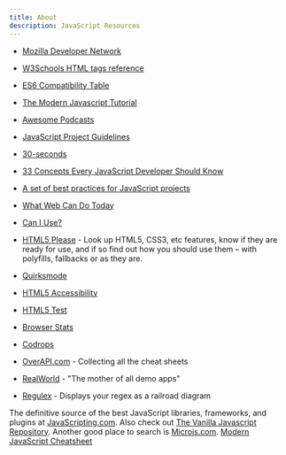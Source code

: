 ```yaml
---
title: About
description: JavaScript Resources
---
```


* [Mozilla Developer Network](https://developer.mozilla.org/en-US/)
* [W3Schools HTML tags reference](http://www.w3schools.com/tags/)
* [ES6 Compatibility Table](http://kangax.github.io/compat-table/es6/)
* [The Modern Javascript Tutorial](https://javascript.info/)
* [Awesome Podcasts](https://github.com/rShetty/awesome-podcasts)
* [JavaScript Project Guidelines](https://github.com/elsewhencode/project-guidelines#readme)

* [30-seconds](https://github.com/30-seconds/30-seconds-of-code#readme)
* [33 Concepts Every JavaScript Developer Should Know ](https://github.com/leonardomso/33-js-concepts#readme)
* [A set of best practices for JavaScript projects](https://github.com/elsewhencode/project-guidelines)
* [What Web Can Do Today](https://whatwebcando.today/)
* [Can I Use?](http://caniuse.com/)
* [HTML5 Please](http://html5please.com/) - Look up HTML5, CSS3, etc features, know if they are ready for use, and if so find out how you should use them – with polyfills, fallbacks or as they are.
* [Quirksmode](http://www.quirksmode.org/)
* [HTML5 Accessibility](http://html5accessibility.com/)
* [HTML5 Test](http://html5test.com/)
* [Browser Stats](http://gs.statcounter.com/)
* [Codrops](http://tympanus.net/codrops/)
* [OverAPI.com](http://overapi.com/) - Collecting all the cheat sheets
* [RealWorld](https://github.com/gothinkster/realworld) - "The mother of all demo apps"
* [Regulex](https://jex.im/regulex) - Displays your regex as a railroad diagram

The definitive source of the best JavaScript libraries, frameworks, and plugins at [JavaScripting.com](https://www.javascripting.com/). Also check out [The Vanilla Javascript Repository](http://www.vanillalist.com/). Another good place to search is [Microjs.com](http://microjs.com/#). [Modern JavaScript Cheatsheet](https://github.com/mbeaudru/modern-js-cheatsheet)



